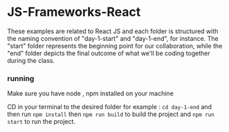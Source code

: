 # JS-Frameworks-React
These examples are related to React JS and each folder is structured with the naming convention of "day-1-start" and "day-1-end", for instance. The "start" folder represents the beginning point for our collaboration, while the "end" folder depicts the final outcome of what we'll be coding together during the class.

### running
Make sure you have node , npm installed on your machine

CD in your terminal to the desired folder for example : `cd day-1-end` and then run `npm install` then `npm run build` to build the project and `npm run  start` to run the project.

